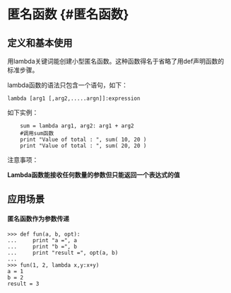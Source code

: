 # 匿名函数 {#匿名函数}

## 定义和基本使用

用lambda关键词能创建小型匿名函数。这种函数得名于省略了用def声明函数的标准步骤。

lambda函数的语法只包含一个语句，如下：

```
lambda [arg1 [,arg2,.....argn]]:expression
```

如下实例：

```
    sum = lambda arg1, arg2: arg1 + arg2
    #调用sum函数
    print "Value of total : ", sum( 10, 20 )
    print "Value of total : ", sum( 20, 20 )
```

注意事项：

**Lambda函数能接收任何数量的参数但只能返回一个表达式的值**

## 应用场景

#### 匿名函数作为参数传递

```
>>> def fun(a, b, opt):
...     print "a =", a
...     print "b =", b
...     print "result =", opt(a, b)
...
>>> fun(1, 2, lambda x,y:x+y)
a = 1
b = 2
result = 3
```



